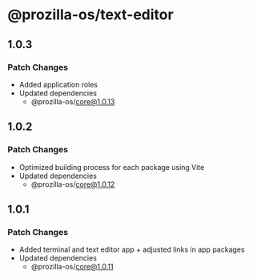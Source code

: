 # @prozilla-os/text-editor

## 1.0.3

### Patch Changes

- Added application roles
- Updated dependencies
  - @prozilla-os/core@1.0.13

## 1.0.2

### Patch Changes

- Optimized building process for each package using Vite
- Updated dependencies
  - @prozilla-os/core@1.0.12

## 1.0.1

### Patch Changes

- Added terminal and text editor app + adjusted links in app packages
- Updated dependencies
  - @prozilla-os/core@1.0.11
